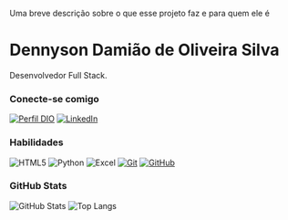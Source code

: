 Uma breve descrição sobre o que esse projeto faz e para quem ele é

# Dennyson Damião de Oliveira Silva

Desenvolvedor Full Stack.

### Conecte-se comigo

[![Perfil DIO](https://img.shields.io/badge/-Meu%20Perfil%20na%20DIO-30A3DC?style=for-the-badge)](https://web.dio.me/users/dennyson4)
[![LinkedIn](https://img.shields.io/badge/-LinkedIn-000?style=for-the-badge&logo=linkedin&logoColor=30A3DC)](https://www.linkedin.com/in/dennyson-oliveira86)

### Habilidades

![HTML5](https://img.shields.io/badge/SQL_SERVER-000?style=for-the-badge&logo=microsoftsqlserver&logoColor=#CC2927)
![Python](https://img.shields.io/badge/PYTHON-000?style=for-the-badge&logo=PYTHON&logoColor=#3776AB)
![Excel](https://img.shields.io/badge/Excel-000?style=for-the-badge&logo=microsoftexcel&logoColor=#217346)
[![Git](https://img.shields.io/badge/Git-000?style=for-the-badge&logo=git&logoColor=E94D5F)](https://git-scm.com/doc)
[![GitHub](https://img.shields.io/badge/GitHub-000?style=for-the-badge&logo=github&logoColor=30A3DC)](https://docs.github.com/)

### GitHub Stats

![GitHub Stats](https://github-readme-stats.vercel.app/api?username=Dennyson-D&theme=transparent&bg_color=0094FF&border_color=000&show_icons=true&icon_color=45DDE0&title_color=231C8F&text_color=231CFF)
![Top Langs](https://github-readme-stats-git-masterrstaa-rickstaa.vercel.app/api/top-langs/?username=Dennyson-D&layout=compact&bg_color=404040&border_color=000&title_color=CCE018&text_color=4CFF00)